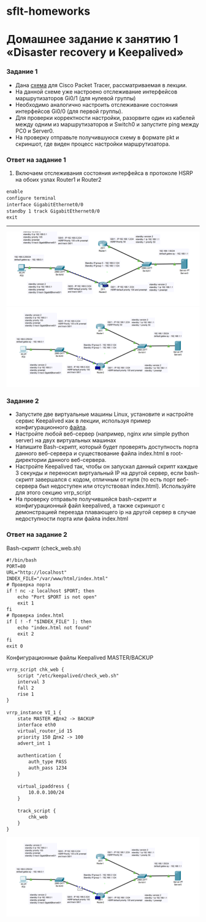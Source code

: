 # sflt-homeworks

# Домашнее задание к занятию 1 «Disaster recovery и Keepalived»


### Задание 1
- Дана [схема](1/hsrp_advanced.pkt) для Cisco Packet Tracer, рассматриваемая в лекции.
- На данной схеме уже настроено отслеживание интерфейсов маршрутизаторов Gi0/1 (для нулевой группы)
- Необходимо аналогично настроить отслеживание состояния интерфейсов Gi0/0 (для первой группы).
- Для проверки корректности настройки, разорвите один из кабелей между одним из маршрутизаторов и Switch0 и запустите ping между PC0 и Server0.
- На проверку отправьте получившуюся схему в формате pkt и скриншот, где виден процесс настройки маршрутизатора.

### Ответ на задание 1
1. Включаем отслеживания состояния интерфейса в протоколе HSRP на обоих узлах Router1 и Router2
```txt
enable 
configure terminal
interface GigabitEthernet0/0
standby 1 track GigabitEthernet0/0
exit
```
------
![Cкриншот «Задание 1»](img/point_1.png)
![Cкриншот «Задание 1»](img/point_2.png)


### Задание 2
- Запустите две виртуальные машины Linux, установите и настройте сервис Keepalived как в лекции, используя пример конфигурационного [файла](1/keepalived-simple.conf).
- Настройте любой веб-сервер (например, nginx или simple python server) на двух виртуальных машинах
- Напишите Bash-скрипт, который будет проверять доступность порта данного веб-сервера и существование файла index.html в root-директории данного веб-сервера.
- Настройте Keepalived так, чтобы он запускал данный скрипт каждые 3 секунды и переносил виртуальный IP на другой сервер, если bash-скрипт завершался с кодом, отличным от нуля (то есть порт веб-сервера был недоступен или отсутствовал index.html). Используйте для этого секцию vrrp_script
- На проверку отправьте получившейся bash-скрипт и конфигурационный файл keepalived, а также скриншот с демонстрацией переезда плавающего ip на другой сервер в случае недоступности порта или файла index.html

### Ответ на задание 2
Bash-скрипт (check_web.sh)
```
#!/bin/bash
PORT=80
URL="http://localhost"
INDEX_FILE="/var/www/html/index.html"
# Проверка порта
if ! nc -z localhost $PORT; then
    echo "Port $PORT is not open"
    exit 1
fi
# Проверка index.html
if [ ! -f "$INDEX_FILE" ]; then
    echo "index.html not found"
    exit 2
fi
exit 0
```
Конфигурационные файлы Keepalived MASTER/BACKUP
```
vrrp_script chk_web {
    script "/etc/keepalived/check_web.sh"
    interval 3
    fall 2
    rise 1
}

vrrp_instance VI_1 {
    state MASTER #Для2 -> BACKUP
    interface eth0
    virtual_router_id 15
    priority 150 Для2 -> 100
    advert_int 1

    authentication {
        auth_type PASS
        auth_pass 1234
    }

    virtual_ipaddress {
        10.0.0.100/24
    }

    track_script {
        chk_web
    }
}
```
![Cкриншот «Задание 2»](img/point_2.png)